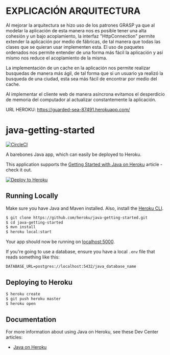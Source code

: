 # EXPLICACIÓN ARQUITECTURA
  Al mejorar la arquitectura se hizo uso de los patrones GRASP ya que al modelar la aplicación de esta manera nos es posible tener una alta cohesión y un bajo acoplamiento, la interfaz "HttpConnection" permite extender la aplicación por medio de fábricas, de tal manera que todas las clases que se quieran usar implementen esta.
  El uso de paquetes ordenados nos permite entender de una forma más fácil la aplicación y así mismo nos reduce el acoplamiento de la misma.
  
  La implementación de un cache en la aplicación nos permite realizar busquedas de manera más ágil, de tal forma que si un usuario ya realizó la busqueda de una ciudad, esta sea más fácil de encontrar por medio del cache.

Al implementar el cliente web de manera asíncrona evitamos el desperdicio de memoria del computador al actualizar constantemente la aplicación.

URL HEROKU: https://guarded-sea-87491.herokuapp.com/






# java-getting-started

[![CircleCI](https://circleci.com/gh/heroku/java-getting-started.svg?style=svg)](https://circleci.com/gh/heroku/java-getting-started)

A barebones Java app, which can easily be deployed to Heroku.

This application supports the [Getting Started with Java on Heroku](https://devcenter.heroku.com/articles/getting-started-with-java) article - check it out.

[![Deploy to Heroku](https://www.herokucdn.com/deploy/button.png)](https://heroku.com/deploy)

## Running Locally

Make sure you have Java and Maven installed.  Also, install the [Heroku CLI](https://cli.heroku.com/).

```sh
$ git clone https://github.com/heroku/java-getting-started.git
$ cd java-getting-started
$ mvn install
$ heroku local:start
```

Your app should now be running on [localhost:5000](http://localhost:5000/).

If you're going to use a database, ensure you have a local `.env` file that reads something like this:

```
DATABASE_URL=postgres://localhost:5432/java_database_name
```

## Deploying to Heroku

```sh
$ heroku create
$ git push heroku master
$ heroku open
```

## Documentation

For more information about using Java on Heroku, see these Dev Center articles:

- [Java on Heroku](https://devcenter.heroku.com/categories/java)
